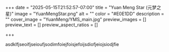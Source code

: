 +++
date = "2025-05-15T21:52:57-07:00"
title = "Yuan Meng Star (元梦之星)"
image = "YuanMengStar.png"
alt = ""
color = "#E0E1DD"
description = ""
cover_image = "YuanMeng/YMS_main.jpg"
preview_images = []
preview_text = []
preview_aspect_ratios = []

+++



asdklfjseoifjseioufjsodimfoiejfoisjefoijsdiofjeiojsiodjfie
